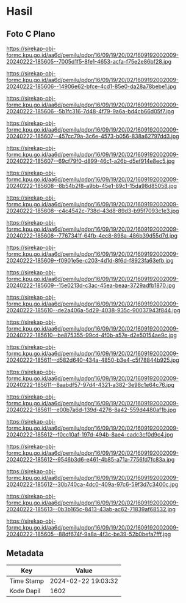 # Hasil

## Foto C Plano

https://sirekap-obj-formc.kpu.go.id/aa6d/pemilu/pdpr/16/09/19/20/02/1609192002009-20240222-185605--7005d1f5-8fe1-4653-acfa-f75e2e86bf28.jpg

https://sirekap-obj-formc.kpu.go.id/aa6d/pemilu/pdpr/16/09/19/20/02/1609192002009-20240222-185606--14906e62-bfce-4cd1-85e0-da28a78bebe1.jpg

https://sirekap-obj-formc.kpu.go.id/aa6d/pemilu/pdpr/16/09/19/20/02/1609192002009-20240222-185606--5b1fc316-7d48-4f79-9a6a-bd4cb66d05f7.jpg

https://sirekap-obj-formc.kpu.go.id/aa6d/pemilu/pdpr/16/09/19/20/02/1609192002009-20240222-185607--457cc79a-3c6e-4573-b056-838a62797dd3.jpg

https://sirekap-obj-formc.kpu.go.id/aa6d/pemilu/pdpr/16/09/19/20/02/1609192002009-20240222-185607--69cf79f0-d899-46c1-a26b-d5ef914e8ec5.jpg

https://sirekap-obj-formc.kpu.go.id/aa6d/pemilu/pdpr/16/09/19/20/02/1609192002009-20240222-185608--8b54b2f8-a9bb-45e1-89c1-15da98d85058.jpg

https://sirekap-obj-formc.kpu.go.id/aa6d/pemilu/pdpr/16/09/19/20/02/1609192002009-20240222-185608--c4c4542c-738d-43d8-89d3-b95f7093c1e3.jpg

https://sirekap-obj-formc.kpu.go.id/aa6d/pemilu/pdpr/16/09/19/20/02/1609192002009-20240222-185608--7767341f-64fb-4ec8-898a-486b39d55d7d.jpg

https://sirekap-obj-formc.kpu.go.id/aa6d/pemilu/pdpr/16/09/19/20/02/1609192002009-20240222-185609--f0901e5e-c203-4d1d-8f6d-f8923fa63efb.jpg

https://sirekap-obj-formc.kpu.go.id/aa6d/pemilu/pdpr/16/09/19/20/02/1609192002009-20240222-185609--15e0213d-c3ac-45ea-beaa-3729adfb1870.jpg

https://sirekap-obj-formc.kpu.go.id/aa6d/pemilu/pdpr/16/09/19/20/02/1609192002009-20240222-185610--de2a406a-5d29-4038-935c-90037943f844.jpg

https://sirekap-obj-formc.kpu.go.id/aa6d/pemilu/pdpr/16/09/19/20/02/1609192002009-20240222-185610--be875355-99cd-4f0b-a57e-d2e50154ae9c.jpg

https://sirekap-obj-formc.kpu.go.id/aa6d/pemilu/pdpr/16/09/19/20/02/1609192002009-20240222-185611--d582d640-434a-4850-b3e4-c5f78844b925.jpg

https://sirekap-obj-formc.kpu.go.id/aa6d/pemilu/pdpr/16/09/19/20/02/1609192002009-20240222-185611--8aabdf57-97d4-4321-a382-3e98c1e64c76.jpg

https://sirekap-obj-formc.kpu.go.id/aa6d/pemilu/pdpr/16/09/19/20/02/1609192002009-20240222-185611--e00b7a6d-139d-4276-8a42-559d4480af1b.jpg

https://sirekap-obj-formc.kpu.go.id/aa6d/pemilu/pdpr/16/09/19/20/02/1609192002009-20240222-185612--f0cc10af-197d-494b-8ae4-cadc3cf0d9c4.jpg

https://sirekap-obj-formc.kpu.go.id/aa6d/pemilu/pdpr/16/09/19/20/02/1609192002009-20240222-185612--9546b3d6-e461-4b85-a71a-7756fd7fc83a.jpg

https://sirekap-obj-formc.kpu.go.id/aa6d/pemilu/pdpr/16/09/19/20/02/1609192002009-20240222-185612--30b740ca-4dc0-409a-97c6-59f3d7c3400c.jpg

https://sirekap-obj-formc.kpu.go.id/aa6d/pemilu/pdpr/16/09/19/20/02/1609192002009-20240222-185613--0b3b165c-8413-43ab-ac62-71839af68532.jpg

https://sirekap-obj-formc.kpu.go.id/aa6d/pemilu/pdpr/16/09/19/20/02/1609192002009-20240222-185605--88df674f-9a8a-4f3c-be39-52b0befa7fff.jpg


## Metadata

| Key        | Value               |
| ---------- | ------------------- |
| Time Stamp | 2024-02-22 19:03:32 |
| Kode Dapil | 1602                |



